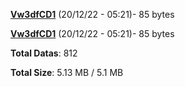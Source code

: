 [**Vw3dfCD1**](/data/Vw3dfCD1.txt) (20/12/22 - 05:21)- 85 bytes

[**Vw3dfCD1**](/data/Vw3dfCD1.txt) (20/12/22 - 05:21)- 85 bytes

**Total Datas**: 812

**Total Size**: 5.13 MB / 5.1 MB